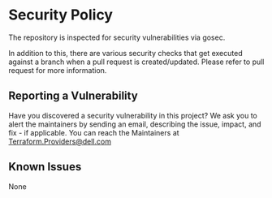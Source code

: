 <!--
Copyright (c) 2024 Dell Inc., or its subsidiaries. All Rights Reserved.

Licensed under the MPL, Version 2.0 (the "License");
you may not use this file except in compliance with the License.
You may obtain a copy of the License at

    https://www.mozilla.org/en-US/MPL/2.0/
-->


# Security Policy
The repository is inspected for security vulnerabilities via gosec.

In addition to this, there are various security checks that get executed against a branch when a pull request is created/updated. Please refer to pull request for more information.

## Reporting a Vulnerability

Have you discovered a security vulnerability in this project?
We ask you to alert the maintainers by sending an email, describing the issue, impact, and fix - if applicable.
You can reach the Maintainers at Terraform.Providers@dell.com

## Known Issues
None
